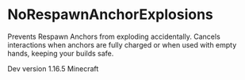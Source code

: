 # NoRespawnAnchorExplosions

Prevents Respawn Anchors from exploding accidentally.
Cancels interactions when anchors are fully charged or when used with empty hands, keeping your builds safe.

Dev version 1.16.5 Minecraft
